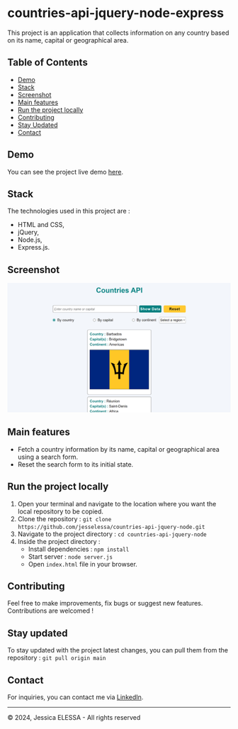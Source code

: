 # countries-api-jquery-node-express

This project is an application that collects information on any country based on its name, capital or geographical area.

## Table of Contents

- [Demo](#demo)
- [Stack](#stack)
- [Screenshot](#screenshot)
- [Main features](#main-features)
- [Run the project locally](#run-the-project-locally)
- [Contributing](#contributing)
- [Stay Updated](#stay-updated)
- [Contact](#contact)

## Demo

You can see the project live demo [here](https://jesselessa-countries-api.cyclic.app/).

## Stack

The technologies used in this project are :

- HTML and CSS,
- jQuery,
- Node.js,
- Express.js.

## Screenshot

![Screenshot](./public/images/screenshot.png)

## Main features

- Fetch a country information by its name, capital or geographical area using a search form.
- Reset the search form to its initial state.

## Run the project locally

1. Open your terminal and navigate to the location where you want the local repository to be copied.
2. Clone the repository : `git clone https://github.com/jesselessa/countries-api-jquery-node.git`
3. Navigate to the project directory : `cd countries-api-jquery-node`
4. Inside the project directory :
   - Install dependencies : `npm install`
   - Start server : `node server.js`
   - Open `index.html` file in your browser.

## Contributing

Feel free to make improvements, fix bugs or suggest new features. Contributions are welcomed !

## Stay updated

To stay updated with the project latest changes, you can pull them from the repository : `git pull origin main`

## Contact

For inquiries, you can contact me via [LinkedIn](https://www.linkedin.com/in/jessica-elessa/).

---

&copy; 2024, Jessica ELESSA - All rights reserved
